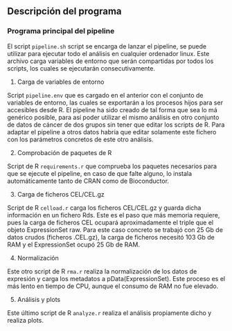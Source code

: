## Descripción del programa

### Programa principal del pipeline

El script `pipeline.sh` script se encarga de lanzar el pipeline, se puede utilizar para ejecutar todo el análisis en cualquier ordenador linux.
Este archivo carga variables de entorno que serán compartidas por todos los scripts, los cuales se ejecutarán consecutivamente.

1. Carga de variables de entorno

Script `pipeline.env` que es cargado en el anterior con el conjunto de variables de entorno, las cuales se exportarán a los procesos hijos para ser accesibles desde R.
El pipeline ha sido creado de tal forma que sea lo má genérico posible, para así poder utilizar el mismo análisis en otro conjunto de datos de cáncer de dos grupos sin tener que editar los scripts de R. Para adaptar el pipeline a otros datos habría que editar solamente este fichero con los parámetros concretos de este otro análisis.

2. Comprobación de paquetes de R

Script de R `requirements.r` que comprueba los paquetes necesarios para que se ejecute el pipeline, en caso de que falte alguno, lo instala automáticamente tanto de CRAN como de Bioconductor.

3. Carga de ficheros CEL/CEL.gz

Script de R `celload.r` carga los ficheros CEL/CEL.gz y guarda dicha información en un fichero Rds. Este es el paso que más memoria requiere, pues la carga de ficheros CEL ocupará aproximadamente el triple que el objeto ExpressionSet raw. Para este caso concreto se trabajó con 25 Gb de datos crudos (ficheros .CEL.gz), la carga de ficheros necesitó 103 Gb de RAM y el ExpressionSet ocupó 25 Gb de RAM.

4. Normalización

Este otro script de R `rma.r` realiza la normalización de los datos de expresión y carga los metadatos a pData(ExpressionSet). Este proceso es el más lento en tiempo de CPU, aunque el consumo de RAM no fue elevado.

5. Análisis y plots

Este último script de R `analyze.r` realiza el análisis propiamente dicho y realiza plots.
